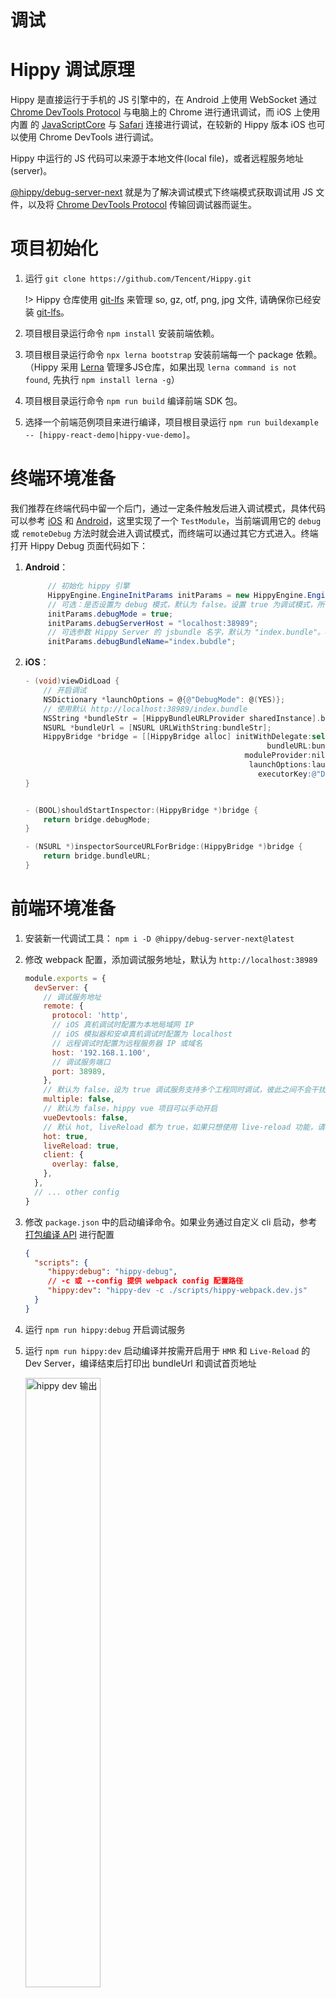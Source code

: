 # 调试

# Hippy 调试原理

Hippy 是直接运行于手机的 JS 引擎中的，在 Android 上使用 WebSocket 通过 [Chrome DevTools Protocol](//chromedevtools.github.io/devtools-protocol/) 与电脑上的 Chrome 进行通讯调试，而 iOS 上使用内置 的 [JavaScriptCore](//developer.apple.com/documentation/javascriptcore) 与 [Safari](//www.apple.com.cn/cn/safari/) 连接进行调试，在较新的 Hippy 版本 iOS 也可以使用 Chrome DevTools 进行调试。

Hippy 中运行的 JS 代码可以来源于本地文件(local file)，或者远程服务地址(server)。

[@hippy/debug-server-next](//www.npmjs.com/package/@hippy/debug-server-next) 就是为了解决调试模式下终端模式获取调试用 JS 文件，以及将 [Chrome DevTools Protocol](//chromedevtools.github.io/devtools-protocol/) 传输回调试器而诞生。

# 项目初始化

1. 运行 `git clone https://github.com/Tencent/Hippy.git`

   !> Hippy 仓库使用 [git-lfs](https://git-lfs.github.com/) 来管理 so, gz, otf, png, jpg 文件, 请确保你已经安装 [git-lfs](https://git-lfs.github.com/)。

2. 项目根目录运行命令 `npm install` 安装前端依赖。
3. 项目根目录运行命令 `npx lerna bootstrap` 安装前端每一个 package 依赖。（Hippy 采用 [Lerna](https://lerna.js.org/) 管理多JS仓库，如果出现 `lerna command is not found`, 先执行 `npm install lerna -g`）
4. 项目根目录运行命令 `npm run build` 编译前端 SDK 包。
5. 选择一个前端范例项目来进行编译，项目根目录运行 `npm run buildexample -- [hippy-react-demo|hippy-vue-demo]`。

# 终端环境准备

我们推荐在终端代码中留一个后门，通过一定条件触发后进入调试模式，具体代码可以参考 [iOS](//github.com/Tencent/Hippy/blob/master/examples/ios-demo/HippyDemo/TestModule.m#L60) 和 [Android](//github.com/Tencent/Hippy/blob/master/examples/android-demo/example/src/main/java/com/tencent/mtt/hippy/example/module/TestModule.java#L31)，这里实现了一个 `TestModule`，当前端调用它的 `debug` 或 `remoteDebug` 方法时就会进入调试模式，而终端可以通过其它方式进入。终端打开 Hippy Debug 页面代码如下：

1. **Android**：

   ```java
        // 初始化 hippy 引擎
        HippyEngine.EngineInitParams initParams = new HippyEngine.EngineInitParams();
        // 可选：是否设置为 debug 模式，默认为 false。设置 true 为调试模式，所有 jsbundle 都将从 debug server 上下载
        initParams.debugMode = true;
        initParams.debugServerHost = "localhost:38989";
        // 可选参数 Hippy Server 的 jsbundle 名字，默认为 "index.bundle"。debugMode = true 时有效
        initParams.debugBundleName="index.bubdle";
   ```

2. **iOS**：

   ```objective-c
   - (void)viewDidLoad {
       // 开启调试
       NSDictionary *launchOptions = @{@"DebugMode": @(YES)};
       // 使用默认 http://localhost:38989/index.bundle
       NSString *bundleStr = [HippyBundleURLProvider sharedInstance].bundleURLString;
       NSURL *bundleUrl = [NSURL URLWithString:bundleStr];
       HippyBridge *bridge = [[HippyBridge alloc] initWithDelegate:self
                                                         bundleURL:bundleUrl
                                                    moduleProvider:nil
                                                     launchOptions:launchOptions
                                                       executorKey:@"Demo"];
   }
   
   
   - (BOOL)shouldStartInspector:(HippyBridge *)bridge {
       return bridge.debugMode;
   }
   
   - (NSURL *)inspectorSourceURLForBridge:(HippyBridge *)bridge {
       return bridge.bundleURL;
   }
   ```

# 前端环境准备

1. 安装新一代调试工具： `npm i -D @hippy/debug-server-next@latest`
2. 修改 webpack 配置，添加调试服务地址，默认为 `http://localhost:38989`

   ```javascript
   module.exports = {
     devServer: {
       // 调试服务地址
       remote: {
         protocol: 'http',
         // iOS 真机调试时配置为本地局域网 IP
         // iOS 模拟器和安卓真机调试时配置为 localhost
         // 远程调试时配置为远程服务器 IP 或域名
         host: '192.168.1.100',
         // 调试服务端口
         port: 38989,
       },
       // 默认为 false，设为 true 调试服务支持多个工程同时调试，彼此之间不会干扰
       multiple: false,
       // 默认为 false，hippy vue 项目可以手动开启
       vueDevtools: false,
       // 默认 hot, liveReload 都为 true，如果只想使用 live-reload 功能，请将 hot 设为 false，liveReload 设为 true
       hot: true,
       liveReload: true,
       client: {
         overlay: false,
       },
     },
     // ... other config
   }
   ```

3. 修改 `package.json` 中的启动编译命令。如果业务通过自定义 cli 启动，参考 [打包编译 API](#debug-server-api) 进行配置

   ```json
   {
     "scripts": {
        "hippy:debug": "hippy-debug",
        // -c 或 --config 提供 webpack config 配置路径
        "hippy:dev": "hippy-dev -c ./scripts/hippy-webpack.dev.js"
     }  
   } 
   ```

4. 运行 `npm run hippy:debug` 开启调试服务
5. 运行 `npm run hippy:dev` 启动编译并按需开启用于 `HMR` 和 `Live-Reload` 的 Dev Server，编译结束后打印出 bundleUrl 和调试首页地址

   <img src="../assets/img/hippy-dev-output.png" alt="hippy dev 输出" width="50%" alt="编译输出">

6. <span id="config-bundle">粘贴 bundleUrl 并点击开始按钮</span>

    <img src="../assets/img/ios-remote-debug-config.png" alt="iOS 远程调试配置" width="40%">

7. 使用调试器开始调试
   - Safari DevTools：在 Mac 上打开 Safari 的开发菜单（`预置` -> `高级` -> `显示开发菜单`），然后按下图指引开始调试。Safari 调试器支持 iOS 设备，支持 `HMR & Live-Reload, Log, Sources, Memory` 等能力。
   
      <img src="../assets/img/safari-dev-process.png" alt="Safari 调试器" width="80%"/>
   
   - Chrome DevTools：访问第 4 步打印的调试首页地址开始调试。Chrome 调试器支持 Android & iOS 设备，支持 `HMR & Live-Reload, Elements, Log, Sources, Memory` 等能力。
      
      <img src="../assets/img/chrome-inspect.png" alt="Chrome 调试器" width="60%"/>
   
      如果不使用我们的调试主页，也可以主动在 `chrome://inspect` 打开 DevTools，首先确保 `Discover USB devices` 的复选框呈`未选中状态`，然后确保 `Discover network targets` 选中，并在右侧 `Configure` 按钮的弹窗中包含了 `localhost:38989` 调试服务地址，下方的 `Remote Target` 中应该会出现 `Hippy debug tools for V8` 字样，点击下方的 `inspect` 链接即可打开 Chrome 调试器。

   ![Chrome inspect](../assets/img/chrome-inspect-process.png)

> `@hippy/debug-server-next` 包含 `@hippy/debug-server` 的所有能力，是面向 Hippy 3.0 的调试工具，完全向下兼容。

# 调试 Javascript

尽管 Hippy 是前端框架，但依然运行在终端中，如果终端提供了后门可以直接链接调试服务，那可以直接用终端后门连接终端进行调试。

这里仅以官方范例为准，讲述如何进行调试。

!> 需要注意的是：官方范例为测试最新功能，将 `@hippy/react` 和 `@hippy/vue` 做了个 [alias 到 packages 目录](https://github.com/Tencent/Hippy/blob/master/examples/hippy-react-demo/scripts/hippy-webpack.dev.js#L76)，如果调试官方范例，需要先在 Hippy 项目根目录下使用 ```npm run build``` 编译前端 SDK；或者删除范例的 `scripts` 目录中对 packages 的 alias，Hippy-Vue 范例则需要将 `vue` 和 `vue-router` 分别映射到 `@hippy/vue` 和 `@hippy/vue-router`

## iOS

iOS 调试支持模拟器和真机两种方式，由于 JSBundle 和调试协议依赖网络传输，真机调试时需要确保手机与开发机在同一个局域网内，因此我们推荐使用模拟器调试。

### 模拟器调试

1. 点击 [Xcode on Mac AppStore](//apps.apple.com/cn/app/xcode/id497799835?l=en&mt=12) 下载安装 Xcode。
2. 使用 Xcode 打开[Hippy iOS 范例工程](//github.com/Tencent/Hippy/tree/master/examples/ios-demo) 中的 `HippyDemo.xcodeproj` 工程文件，并点击运行，正常情况下应该可以启动模拟器，并运行之前内置的 Hippy 前端代码。
3. 打开 `examples` 下的前端范例工程 [hippy-react-demo](//github.com/Tencent/Hippy/tree/master/examples/hippy-react-demo) 或者 [hippy-vue-demo](//github.com/Tencent/Hippy/tree/master/examples/hippy-vue-demo)，通过 `npm i` 安装完依赖之后，使用 `npm run hippy:dev` 启动编译，并另开一个终端窗口，运行 `npm run hippy:debug` 启动调试服务。
4. 回到模拟器，[粘贴 bundleUrl](guide/debug.md#config-bundle) 并启动调试
5. 当 JS 源码文件发生改动时，如已开启 HMR 或 Live-Reload，编译结束后会自动刷新；否则需要按 `Command + R` 或 `Command + D` 键调起 Reload 面板刷新

> 如果 `Command + D` 无法调起面板，可以点击 `Device` -> `Shake` 强制调起 Reload 面板

### 真机调试

1. **iOS 真机调试只支持 XCode 编译的 App，并且 iOS 设备上需要开启 JavaScript 调试和 Web 检查器选项**

   <img src="../assets/img/ios-safari-config.png" alt="safari 调试设置" width="60%" />
  
2. 确保 iOS 设备和调试服务处于同一局域网内
3. 编译 App，[粘贴 bundleUrl](guide/debug.md#config-bundle) 并启动调试

!> 注意：真机调试时必须保证开发机和手机处于同一局域网内，否则会加载 JSBundle 失败。以下两种情况都不满足：<br/>
&nbsp;&nbsp;(a) 开发机和手机分别连接公司的不同网络环境（如办公网和体验网）；<br/>
&nbsp;&nbsp;(b) 开发机连接网线，手机连接 WiFi。

## Android

Android 使用了 [adb](//developer.android.com/studio/command-line/adb) 的端口映射功能，解决了真机到开发机的通讯问题，反而因为 ARM 模拟器运行效率问题，更加推荐使用真机进行调试。

具体流程：

1. 下载安装 [Android Studio](//developer.android.com/studio)。
2. 通过 Android Studio 打开[Hippy Android 范例工程](//github.com/Tencent/Hippy/tree/master/examples/android-demo)，当提示 ToolChain 需要更新时全部选择拒绝，安装好 SDK、NDK、和 cmake 3.6.4。
3. 通过数据线插上 Android 手机，并在 Android Studio 中点击运行，正常情况下手机应该已经运行起 `Hippy Demo` app。*编译如果出现问题请参考 [#39](//github.com/Tencent/Hippy/issues/39)*。
4. 回到手机上，首先确保手机的 `USB 调试模式` 已经打开 -- 一般在关于手机页面里连续点击 `Build` 可以进入`开发者模式`，再进入`开发者模式`界面后打开 `USB 调试模式`。
5. 执行 `adb reverse --remove-all && adb reverse tcp:38989 tcp:38989` 确保 38389 端口不被占用。
6. 打开前端范例工程 [hippy-react-demo](//github.com/Tencent/Hippy/tree/master/examples/hippy-react-demo) 或者 [hippy-vue-demo](//github.com/Tencent/Hippy/tree/master/examples/hippy-vue-demo)，通过 `npm i` 安装完依赖之后，使用 `npm run hippy:dev` 启动编译，并另开一个终端窗口，运行 `npm run hippy:debug` 启动调试服务。
7. 回到手机上，[粘贴 bundleUrl](guide/debug.md#config-bundle) 并启动调试
8. 当 JS 源码文件发生改动时，如已开启 HMR 或 Live-Reload，编译结束后会自动刷新；否则需要按 `Command + R` 或 `Command + D` 键调起 Reload 面板刷新

# Elements 可视化审查

> Android SDK 最低支持版本 2.9.0<br/>
> iOS SDK 最低支持版本 2.11.5

Hippy 实现了节点和属性从前端到终端的映射，可以在 Chrome DevTools 上进行 Elements 的可视化检查。

<video width="80%" controls>
  <source src="../assets/img/elements-inspect.webm" type="video/webm">
  Elements 可视化审查示例(您的浏览器不支持webm视频格式)
</video>

<br />
<br />

# HMR & Live-Reload 能力

> 最低支持版本 2.12.0

[hippy-react-demo 配置脚本](//github.com/Tencent/Hippy/blob/master/examples/hippy-react-demo/scripts/hippy-webpack.dev.js)

[hippy-vue-demo 配置脚本](//github.com/Tencent/Hippy/blob/master/examples/hippy-vue-demo/scripts/hippy-webpack.dev.js)

<img src="../assets/img/hmr.gif" alt="HMR preview" width="80%" />
<br />
<br />

!> 请勿在生产环境引入 HMR 相关的配置

当开发者修改了前端代码后，我们可以通过 `Hot Module Replacement (HMR)` 保留状态刷新组件视图，或通过 `live-reload` 重载业务实例，步骤如下：

## Hippy-Vue

1. 安装热更新依赖

   ```bash
   npm i @hippy/vue@^2.12.0
   npm i -D @hippy/debug-server-next@latest @hippy/vue-loader @hippy/vue-css-loader
   ```

2. webpack 配置示例

   ```javascript
   const VueLoaderPlugin = require('@hippy/vue-loader/lib/plugin');
   const vueLoader = '@hippy/vue-loader';
 
   module.exports = {
    devServer: {
      // 默认 hot, liveReload 都为 true，如果只想使用 live-reload 功能，请将 hot 设为 false，liveReload 设为 true
      hot: true,
      liveReload: true,
      client: {
        // 暂不支持错误提示蒙层
        overlay: false,
      },
    },
    plugins: [
      new VueLoaderPlugin(),
      // add other plugin ...
    ],
    module: {
      rules: [
        {
          test: /\.vue$/,
          use: [
            vueLoader,
          ],
        },
      ],
      // add other loaders ...
    }
   }
   ```

3. package.json 配置：

   ```json
   {
     "scripts": {
        "hippy:debug": "hippy-debug",
         // -c 或 --config 提供 webpack config 配置路径
        "hippy:dev": "hippy-dev -c ./scripts/hippy-webpack.dev.js"
     }  
   } 
   ```
  
4. 启动开发：`npm run hippy:debug`，`npm run hippy:dev`

5. **如果安卓设备断连，需要手动用 adb 转发端口：**`adb reverse tcp:38989 tcp:38989`。

6. iOS 的热更新：iOS 设备需要代理到开发机上，或处于同一网段，才能使用 HMR 能力。Webpack 配置修改如下所示，对于模拟器，本就和开发机处于同一网段，IP 写 `localhost` 就能访问到。
 
    ```javascript
    module.exports = {
      devServer: {
        host: '<your_ip_or_localhost_with_proxy>',
      },
    }
    ```


## Hippy-React

1. 安装热更新依赖

   ```bash
   npm i @hippy/react@^2.12.0
   npm i -D @hippy/debug-server-next@latest @hippy/hippy-react-refresh-webpack-plugin react-refresh
   ```

2. webpack 配置示例

   ```javascript
   const ReactRefreshWebpackPlugin = require('@hippy/hippy-react-refresh-webpack-plugin');
 
   module.exports = {
     devServer: {
       // 默认 hot, liveReload 都为 true，如果只想使用 live-reload 功能，请将 hot 设为 false，liveReload 设为 true
       hot: true,
       liveReload: true,
       client: {
         // 暂不支持错误提示蒙层
         overlay: false,
       },
     },
     plugins: [
       new ReactRefreshWebpackPlugin({
         // 暂不支持错误提示蒙层
         overlay: false,
       }),
     ],
     module: {
       rules: [
         {
           test: /\.(jsx?)$/,
           use: [
             {
               loader: 'babel-loader',
               options: {
                 sourceType: 'unambiguous',
                 presets: [
                  '@babel/preset-react',
                  [
                    '@babel/preset-env',
                    {
                      targets: {
                        chrome: 57,
                        ios: 9,
                      },
                    },
                  ],
                 ],
                 plugins: [
                   ['@babel/plugin-proposal-class-properties'],
                   ['@babel/plugin-proposal-decorators', { legacy: true }],
                   ['@babel/plugin-transform-runtime', { regenerator: true }],
                   // add react-refresh babel plugin
                   require.resolve('react-refresh/babel'),
                 ],
               },
             },
           ],
         },
       // other loader ...
       ],
     },
   };
   ```

3. package.json 配置：

   ```json
   {
      "scripts": {
        "hippy:debug": "hippy-debug",
        // -c 或 --config 提供 webpack config 配置路径
        "hippy:dev": "hippy-dev -c ./scripts/hippy-webpack.dev.js"
      }
   }
   ```

4. 执行 `npm run hippy:debug` 和 `npm run hippy:dev` 命令。

5. **如果安卓设备断连，需要手动用adb转发端口：** `adb reverse tcp:38989 tcp:38989`。

6. iOS的热更新：iOS 设备需要代理到开发机上，或处于同一网段，才能使用 HMR 能力。Webpack 配置修改如下所示，对于模拟器，本就和开发机处于同一网段，IP 写 `localhost` 就能访问到。
 
    ```javascript
    module.exports = {
      devServer: {
        host: '<your_ip_or_localhost_with_proxy>',
      },
    }
    ```

# Vue Devtools

> 最低支持版本 2.13.7

支持调试 Vue 组件树、组件状态、路由、store、以及事件性能等

<video width="80%" controls>
  <source src="../assets/img/hippy-vue-devtools-x2.mp4" type="video/mp4">
  Vue Devtools示例(您的浏览器不支持mp4视频格式)
</video>

使用配置：

1. 安装 vue devtools 依赖：

   ```bash
   npm i @hippy/vue@^2.13.7 @hippy/vue-router@^2.13.7
   npm i @hippy/debug-server-next@latest -D
   ```

2. 开启 vue devtools

   ```js
   module.exports = {
    devServer: {
       remote: {
         protocol: 'https',
         host: 'devtools.qq.com',
         port: 443,
       },
      // 默认为 false，开启后将通过 remote 字段指定的远程调试服务分发 vue 调试指令
      vueDevtools: true
    },
   }
   ```

!> Vue Devtools 的配置会在业务运行时中注入调试代码，可能会有一定的性能影响，请勿在生产环境引入。

# React Devtools

> 客户端最低支持版本 2.13.7
> 前端最低支持版本 2.13.8

支持调试 React 组件树、组件状态、路由以及性能等

<video width="80%" controls>
  <source src="../assets/img/hippy-react-devtools.mp4" type="video/mp4">
  React Devtools示例(您的浏览器不支持mp4视频格式)
</video>

使用配置：

1. 安装 react devtools 依赖：

   ```bash
   npm i @hippy/react@^2.13.8
   npm i @hippy/debug-server-next@latest -D
   ```

2. 开启 react devtools

   ```js
   module.exports = {
    devServer: {
       remote: {
         protocol: 'https',
         host: 'devtools.qq.com',
         port: 443,
       },
      // 默认为 false，开启后将通过 remote 字段指定的远程调试服务分发 react 调试指令
      reactDevtools: true
    },
    module: {
      rules: [
        {
          test: /\.(jsx?)$/,
          // 必须添加下面这一行，让 babel 忽略 react-devtools 插件
          exclude: /@hippy\/hippy-react-devtools-plugin/,
          use: [
            {
              loader: 'babel-loader',
              options: {
                sourceType: 'unambiguous',
                presets: [
                  '@babel/preset-react',
                  [
                    '@babel/preset-env',
                    {
                      targets: {
                        chrome: 57,
                        ios: 9,
                      },
                    },
                  ],
                ],
                plugins: [
                  ['@babel/plugin-proposal-class-properties'],
                  ['@babel/plugin-proposal-decorators', { legacy: true }],
                  ['@babel/plugin-transform-runtime', { regenerator: true }],
                  require.resolve('react-refresh/babel'),
                ],
              },
            },
          ],
        },
      ],
    },
   }
   ```

!> React Devtools 的配置会在业务运行时中注入调试代码，可能会有一定的性能影响，请勿在生产环境引入。

# 打包编译 API

`@hippy/debug-server-next` 除了提供 bin 命令 `hippy-debug` 和 `hippy-dev` 进行调试构建，还提供了<span id="debug-server-api">接口供自定义的 CLI 工具封装时调用</span>，使用方法如下：

```javascript
const { webpack } = require('@hippy/debug-server-next');

// 开始 webpack 编译，支持 HMR 等能力
webpack(webpackConfig, (err, stats) => {
  // 处理 webpack 打包回调信息
});
```

# 远程调试

本地调试存在两个痛点：

   1. 无法覆盖所有机型，测试反馈的问题难以定位；
   2. 无法摆脱数据线的束缚。

那么这些场景我们可以考虑使用远程调试，效果预览：

<video width="80%" controls>
  <source src="../assets/img/remote-debug-demo.webm" type="video/webm">
  远程调试实例(您的浏览器不支持webm视频格式)
</video>


## 前端接入配置

1. 安装新一代调试工具： `npm i -D @hippy/debug-server-next@latest`

2. 修改 Webpack 配置，添加 `remote` 字段来配置编译产物上传地址和调试服务地址（默认为 http://127.0.0.1:38989 ）。考虑到安全因素，官方不提供公网的远程调试服务，你需要自己[私有化部署](https://github.com/hippy-contrib/debug-server-next/blob/main/doc/deploy.md)。

   ```js
   module.exports = {
     devServer: {
       // 远程调试地址，需要配置为你的私有化调试服务地址
       remote: {
         protocol: 'https',
         host: 'devtools.qq.com',
         port: 443,
         // 配置宿主 App 扫码加载的 scheme，如无需扫码，可不配置
         qrcode: (bundleUrl) => {
           // 必须指定业务 bundleName
           const bundleName = 'QQGroupGameRank';
           return `mqqapi://hippy/remoteDebug?bundleName=${bundleName}&bundleUrl=${encodeURIComponent(bundleUrl)}`;
         }
       },
       client: {
         overlay: false,
       },
     },
     // other config ...
   }
   ```

   !> 配置远程调试时编译产物将上传远端，并在调试结束后删除。为以防万一，请确保代码中不含敏感信息（如密钥等）。

   !> 远程调试时，`publicPath` 将被设为 `${protocol}://${host}:${port}/<hash>/`，以区分不同的业务。

   !> [业务加载远程 js bundle 分包时](guide/dynamic-import.md#remote-bundle)，如未配置 `customChunkPath`，将默认使用 `publicPath` 的地址，请确保远程分包也同时上传到调试服务器。

3. 启动编译：`npm run hippy:dev`，编译结束后将打印调试信息：

   <img src="../assets/img/remote-debug-webpack-output.png" width="80%" />

   其中打印三个字段表示：

   - bundleUrl：远程调试的 JSBundle 地址，填入宿主 App 接入的 `remoteServerUrl` 字段中
   - deubg page：PC 端调试首页
   - bundleUrl scheme：宿主 App 扫码的 scheme


## 宿主 App 接入配置

宿主 App 设置 debugMode 为 true，并把前端 webpack 生成远程无线调试的 bundleUrl 传入，推荐宿主使用输入框或扫描二维码的方式传入。

1. **Android**：

   ```java
    // 初始化 hippy 引擎
    HippyEngine.EngineInitParams initParams = new HippyEngine.EngineInitParams();
    initParams.debugMode = true;
    initParams.remoteServerUrl = "";  // 远程调试 bundleUrl
   ```

2. **iOS**：

   ```objective-c
   - (void)viewDidLoad {
       // 开启调试
       NSDictionary *launchOptions = @{@"DebugMode": @(YES)};
       NSString *bundleStr = "";  // 远程调试 bundleUrl
       NSURL *bundleUrl = [NSURL URLWithString:bundleStr];
       HippyBridge *bridge = [[HippyBridge alloc] initWithDelegate:self
                                                         bundleURL:bundleUrl
                                                    moduleProvider:nil
                                                     launchOptions:launchOptions
                                                       executorKey:@"Demo"];
   }
   
   - (BOOL)shouldStartInspector:(HippyBridge *)bridge {
       return bridge.debugMode;
   }
   
   - (NSURL *)inspectorSourceURLForBridge:(HippyBridge *)bridge {
       return bridge.bundleURL;
   }
   ```

## 远程调试支持能力列表

> 最低支持版本 2.13.1

|  平台   | HMR & Live-Reload | React Devtools | Vue Devtools | Elements | Log | Sources | Memory |
|:-------:|:---:|:-------:| :-: | :-: |:---:|:------:|:------:|
| Android |  ✅  |    ✅    |    ✅    |    ✅    |  ✅  |   ✅    |   ✅    |
|   iOS   |  ✅  |    ✅    |    ✅    |    ✅    |  ❌  |   ❌    |   ❌    |

<br />
<br />

# 框架日志输出

无论是 hippy-react 还是 hippy-vue 都将和终端通讯的信息进行输出，包含了前终端的节点操作、事件收发。这些日志对于业务调试其实很有帮助，可以让开发了解到前端框架是如何将代码转译成终端可以理解的语法，当遇到问题时应先检查框架通信日志，基本可以定位到大部分问题。

如果需要关闭日志，可以在 hippy-react 的 new Hippy 启动参数中增加 `silent: true`，或者 hippy-vue 项目的入口文件中，开启 `Vue.config.silent = true;`。

<img src="../assets/img/inspectDebugInfo.png" alt="Communication Info" width="60%"/>
